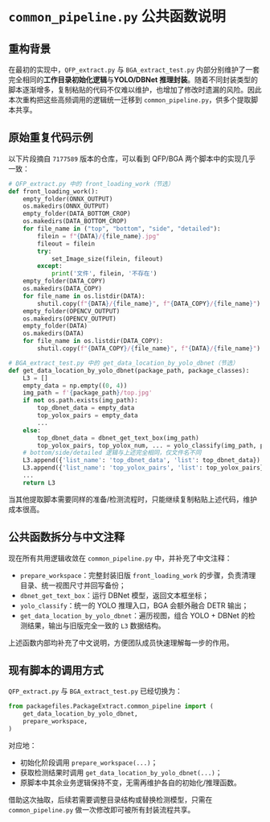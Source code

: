 # `common_pipeline.py` 公共函数说明

## 重构背景
在最初的实现中，`QFP_extract.py` 与 `BGA_extract_test.py` 内部分别维护了一套完全相同的**工作目录初始化逻辑**与**YOLO/DBNet 推理封装**。随着不同封装类型的脚本逐渐增多，复制粘贴的代码不仅难以维护，也增加了修改时遗漏的风险。因此本次重构把这些高频调用的逻辑统一迁移到 `common_pipeline.py`，供多个提取脚本共享。

## 原始重复代码示例
以下片段摘自 `7177589` 版本的仓库，可以看到 QFP/BGA 两个脚本中的实现几乎一致：

```python
# QFP_extract.py 中的 front_loading_work（节选）
def front_loading_work():
    empty_folder(ONNX_OUTPUT)
    os.makedirs(ONNX_OUTPUT)
    empty_folder(DATA_BOTTOM_CROP)
    os.makedirs(DATA_BOTTOM_CROP)
    for file_name in ("top", "bottom", "side", "detailed"):
        filein = f"{DATA}/{file_name}.jpg"
        fileout = filein
        try:
            set_Image_size(filein, fileout)
        except:
            print('文件', filein, '不存在')
    empty_folder(DATA_COPY)
    os.makedirs(DATA_COPY)
    for file_name in os.listdir(DATA):
        shutil.copy(f"{DATA}/{file_name}", f"{DATA_COPY}/{file_name}")
    empty_folder(OPENCV_OUTPUT)
    os.makedirs(OPENCV_OUTPUT)
    empty_folder(DATA)
    os.makedirs(DATA)
    for file_name in os.listdir(DATA_COPY):
        shutil.copy(f"{DATA_COPY}/{file_name}", f"{DATA}/{file_name}")
```

```python
# BGA_extract_test.py 中的 get_data_location_by_yolo_dbnet（节选）
def get_data_location_by_yolo_dbnet(package_path, package_classes):
    L3 = []
    empty_data = np.empty((0, 4))
    img_path = f'{package_path}/top.jpg'
    if not os.path.exists(img_path):
        top_dbnet_data = empty_data
        top_yolox_pairs = empty_data
        ...
    else:
        top_dbnet_data = dbnet_get_text_box(img_path)
        top_yolox_pairs, top_yolox_num, ... = yolo_classify(img_path, package_classes)
    # bottom/side/detailed 逻辑与上述完全相同，仅文件名不同
    L3.append({'list_name': 'top_dbnet_data', 'list': top_dbnet_data})
    L3.append({'list_name': 'top_yolox_pairs', 'list': top_yolox_pairs})
    ...
    return L3
```

当其他提取脚本需要同样的准备/检测流程时，只能继续复制粘贴上述代码，维护成本很高。

## 公共函数拆分与中文注释
现在所有共用逻辑收敛在 `common_pipeline.py` 中，并补充了中文注释：

- `prepare_workspace`：完整封装旧版 `front_loading_work` 的步骤，负责清理目录、统一视图尺寸并回写备份；
- `dbnet_get_text_box`：运行 DBNet 模型，返回文本框坐标；
- `yolo_classify`：统一的 YOLO 推理入口，BGA 会额外融合 DETR 输出；
- `get_data_location_by_yolo_dbnet`：遍历视图，组合 YOLO + DBNet 的检测结果，输出与旧版完全一致的 `L3` 数据结构。

上述函数内部均补充了中文说明，方便团队成员快速理解每一步的作用。

## 现有脚本的调用方式
`QFP_extract.py` 与 `BGA_extract_test.py` 已经切换为：

```python
from packagefiles.PackageExtract.common_pipeline import (
    get_data_location_by_yolo_dbnet,
    prepare_workspace,
)
```

对应地：

- 初始化阶段调用 `prepare_workspace(...)`；
- 获取检测结果时调用 `get_data_location_by_yolo_dbnet(...)`；
- 原脚本中其余业务逻辑保持不变，无需再维护各自的初始化/推理函数。

借助这次抽取，后续若需要调整目录结构或替换检测模型，只需在 `common_pipeline.py` 做一次修改即可被所有封装流程共享。
